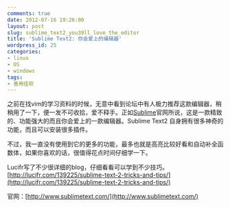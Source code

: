 ```yaml
---
comments: true
date: 2012-07-16 19:26:00
layout: post
slug: sublime_text2_you39ll_love_the_editor
title: 'Sublime Text2: 你会爱上的编辑器'
wordpress_id: 25
categories:
- linux
- OS
- windows
tags:
- 善用佳软
---
```


之前在找vim的学习资料的时候，无意中看到论坛中有人极力推荐这款编辑器，稍稍用了一下，便一发不可收拾，爱不释手。正如[Sublime](http://http://www.sublimetext.com/)官网所说，这是一款精致的、功能强大的而且你会爱上的一款编辑器。Sublime Text2 自身拥有很多神奇的功能，而且可以安装很多插件。

不过，我一直没有使用到它的更多的功能，最多也就是高亮比较好看和自动补全函数体，如果你喜欢的话，很值得花点时间仔细学一下。

Lucifr写了不少很详细的blog，仔细看看可以学到不少技巧。[http://lucifr.com/139225/sublime-text-2-tricks-and-tips/](http://lucifr.com/139225/sublime-text-2-tricks-and-tips/)

官网：[http://www.sublimetext.com/](http://www.sublimetext.com/)


